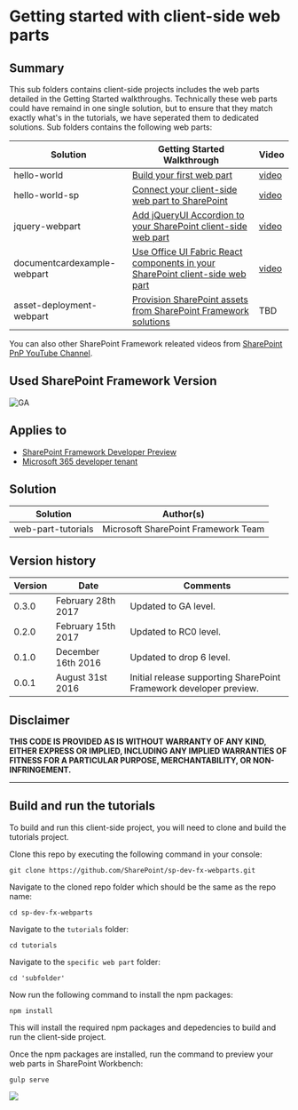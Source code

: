# Getting started with client-side web parts

## Summary

This sub folders contains client-side projects includes the web parts detailed in the Getting Started walkthroughs. Technically these web parts could have remaind in one single solution, but to ensure that they match exactly what's in the tutorials, we have seperated them to dedicated solutions. Sub folders contains the following web parts:

| Solution  | Getting Started Walkthrough | Video
| ------------- | ------------- | ------------- |
| hello-world  | [Build your first web part](https://docs.microsoft.com/sharepoint/dev/spfx/web-parts/get-started/build-a-hello-world-web-part)   | [video](https://www.youtube.com/watch?v=QbDtsMg88Js)  |
| hello-world-sp  | [Connect your client-side web part to SharePoint](https://docs.microsoft.com/sharepoint/dev/spfx/web-parts/get-started/connect-to-sharepoint)  | [video](https://www.youtube.com/watch?v=9VMwjb2pbQ8)  |
| jquery-webpart  | [Add jQueryUI Accordion to your SharePoint client-side web part](https://docs.microsoft.com/sharepoint/dev/spfx/web-parts/get-started/add-jqueryui-accordion-to-web-part)  | [video](https://www.youtube.com/watch?v=-3m__hRQxEI)  |
| documentcardexample-webpart  | [Use Office UI Fabric React components in your SharePoint client-side web part](https://docs.microsoft.com/sharepoint/dev/spfx/web-parts/get-started/use-fabric-react-components)  | [video](https://www.youtube.com/watch?v=1N6kNvLxyg4)  |
| asset-deployment-webpart  | [Provision SharePoint assets from SharePoint Framework solutions](https://docs.microsoft.com/sharepoint/dev/spfx/web-parts/get-started/provision-sp-assets-from-package)  | TBD  |

You can also other SharePoint Framework releated videos from [SharePoint PnP YouTube Channel](https://aka.ms/SPPnP-Videos).

## Used SharePoint Framework Version
![GA](https://img.shields.io/badge/version-GA-green.svg)

## Applies to

* [SharePoint Framework Developer Preview](https://docs.microsoft.com/sharepoint/dev/spfx/sharepoint-framework-overview)
* [Microsoft 365 developer tenant](https://docs.microsoft.com/sharepoint/dev/spfx/set-up-your-developer-tenant)

## Solution

| Solution  | Author(s) |
| ------------- | ------------- |
| web-part-tutorials  | Microsoft SharePoint Framework Team   |

## Version history

| Version  | Date | Comments |
| ------------- | ------------- | ------------- |
| 0.3.0  | February 28th 2017   | Updated to GA level. |
| 0.2.0  | February 15th 2017   | Updated to RC0 level. |
| 0.1.0  | December 16th 2016   | Updated to drop 6 level. |
| 0.0.1  | August 31st 2016   | Initial release supporting SharePoint Framework developer preview. |

## Disclaimer

**THIS CODE IS PROVIDED AS IS WITHOUT WARRANTY OF ANY KIND, EITHER EXPRESS OR IMPLIED, INCLUDING ANY IMPLIED WARRANTIES OF FITNESS FOR A PARTICULAR PURPOSE, MERCHANTABILITY, OR NON-INFRINGEMENT.**

----------

## Build and run the tutorials

To build and run this client-side project, you will need to clone and build the tutorials project.

Clone this repo by executing the following command in your console:

```
git clone https://github.com/SharePoint/sp-dev-fx-webparts.git
```

Navigate to the cloned repo folder which should be the same as the repo name:

```
cd sp-dev-fx-webparts
```

Navigate to the `tutorials` folder:

```
cd tutorials
```

Navigate to the `specific web part` folder:

```
cd 'subfolder'
```


Now run the following command to install the npm packages:

```
npm install
```

This will install the required npm packages and depedencies to build and run the client-side project.

Once the npm packages are installed, run the command to preview your web parts in SharePoint Workbench:

```
gulp serve
```
<img src="https://telemetry.sharepointpnp.com/sp-dev-fx-webparts/tutorials" />
